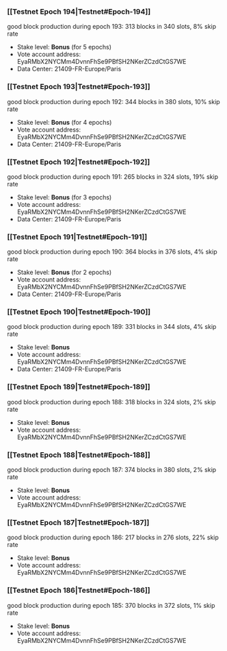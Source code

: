 ### [[Testnet Epoch 194|Testnet#Epoch-194]]
good block production during epoch 193: 313 blocks in 340 slots, 8% skip rate
* Stake level: **Bonus** (for 5 epochs)
* Vote account address: EyaRMbX2NYCMm4DvnnFhSe9PBfSH2NKerZCzdCtGS7WE
* Data Center: 21409-FR-Europe/Paris
### [[Testnet Epoch 193|Testnet#Epoch-193]]
good block production during epoch 192: 344 blocks in 380 slots, 10% skip rate
* Stake level: **Bonus** (for 4 epochs)
* Vote account address: EyaRMbX2NYCMm4DvnnFhSe9PBfSH2NKerZCzdCtGS7WE
* Data Center: 21409-FR-Europe/Paris
### [[Testnet Epoch 192|Testnet#Epoch-192]]
good block production during epoch 191: 265 blocks in 324 slots, 19% skip rate
* Stake level: **Bonus** (for 3 epochs)
* Vote account address: EyaRMbX2NYCMm4DvnnFhSe9PBfSH2NKerZCzdCtGS7WE
* Data Center: 21409-FR-Europe/Paris
### [[Testnet Epoch 191|Testnet#Epoch-191]]
good block production during epoch 190: 364 blocks in 376 slots, 4% skip rate
* Stake level: **Bonus** (for 2 epochs)
* Vote account address: EyaRMbX2NYCMm4DvnnFhSe9PBfSH2NKerZCzdCtGS7WE
* Data Center: 21409-FR-Europe/Paris
### [[Testnet Epoch 190|Testnet#Epoch-190]]
good block production during epoch 189: 331 blocks in 344 slots, 4% skip rate
* Stake level: **Bonus**
* Vote account address: EyaRMbX2NYCMm4DvnnFhSe9PBfSH2NKerZCzdCtGS7WE
* Data Center: 21409-FR-Europe/Paris
### [[Testnet Epoch 189|Testnet#Epoch-189]]
good block production during epoch 188: 318 blocks in 324 slots, 2% skip rate
* Stake level: **Bonus**
* Vote account address: EyaRMbX2NYCMm4DvnnFhSe9PBfSH2NKerZCzdCtGS7WE
### [[Testnet Epoch 188|Testnet#Epoch-188]]
good block production during epoch 187: 374 blocks in 380 slots, 2% skip rate
* Stake level: **Bonus**
* Vote account address: EyaRMbX2NYCMm4DvnnFhSe9PBfSH2NKerZCzdCtGS7WE
### [[Testnet Epoch 187|Testnet#Epoch-187]]
good block production during epoch 186: 217 blocks in 276 slots, 22% skip rate
* Stake level: **Bonus**
* Vote account address: EyaRMbX2NYCMm4DvnnFhSe9PBfSH2NKerZCzdCtGS7WE
### [[Testnet Epoch 186|Testnet#Epoch-186]]
good block production during epoch 185: 370 blocks in 372 slots, 1% skip rate
* Stake level: **Bonus**
* Vote account address: EyaRMbX2NYCMm4DvnnFhSe9PBfSH2NKerZCzdCtGS7WE